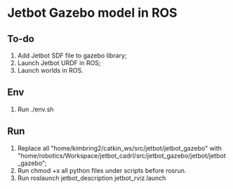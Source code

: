 # Jetbot Gazebo model in ROS

## To-do
1. Add Jetbot SDF file to gazebo library;
2. Launch Jetbot URDF in ROS;
3. Launch worlds in ROS.

## Env
1. Run ./env.sh

## Run
1. Replace all "home/kimbring2/catkin_ws/src/jetbot/jetbot_gazebo" with "home/robotics/Workspace/jetbot_cadrl/src/jetbot_gazebo/jetbot/jetbot_gazebo";
2. Run chmod +x all python files under scripts before rosrun.
3. Run roslaunch jetbot_description jetbot_rviz.launch
